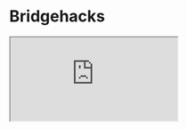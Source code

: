 # Bridgehacks
<html>
    <head>
        <title>My Great Game</title>
    </head>
    <body>
    <style>
    myFrame { width:200%; height:400%; }
</style>

<iframe src="https://playcanv.as/p/61fb1da9/" id="myFrame">
<p>Hi SOF</p>
</iframe>
    </body>
</html>

